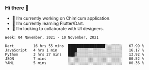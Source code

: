 ### Hi there 👋

<!--
**devcat37/devcat37** is a ✨ _special_ ✨ repository because its `README.md` (this file) appears on your GitHub profile.-->


- 🔭 I’m currently working on Chimicum application.
- 🌱 I’m currently learning Flutter/Dart.
- 👯 I’m looking to collaborate with UI designers.
<!-- - 🤔 I’m looking for help with ... -->

<!--START_SECTION:waka-->
```text
Week: 04 November, 2021 - 10 November, 2021

Dart         16 hrs 55 mins  █████████████████░░░░░░░░   67.99 % 
JavaScript   4 hrs 1 min     ████░░░░░░░░░░░░░░░░░░░░░   16.17 % 
Python       3 hrs 27 mins   ███▒░░░░░░░░░░░░░░░░░░░░░   13.92 % 
JSON         7 mins          ░░░░░░░░░░░░░░░░░░░░░░░░░   00.52 % 
YAML         5 mins          ░░░░░░░░░░░░░░░░░░░░░░░░░   00.36 % 
```
<!--END_SECTION:waka-->
